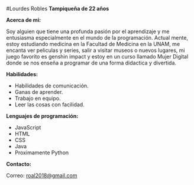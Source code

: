 
#Lourdes Robles
<strong>Tampiqueña de 22 años </strong>


**Acerca de mi:**

Soy alguien que tiene una profunda pasión por el aprendizaje y me entusiasma especialmente en el mundo de la programación. Actual
mente, estoy estudiando medicina en la Facultad de Medicina en la UNAM, me encanta ver peliculas y series, 
salir a visitar museos o nuevos lugares, mi juego favorito es genshin impact y estoy en un curso llamado Mujer Digital donde se nos enseña 
a programar de una forma didactica y divertida.

**Habilidades:**

- Habilidades de comunicación.
- Ganas de aprender.
- Trabajo en equipo.
- Leer las cosas con facilidad. 

**Lenguajes de programación:**

- JavaScript
- HTML
- CSS
- Java
- Proximamente Python 

**Contacto:**

Correo: roal2018@gmail.com

